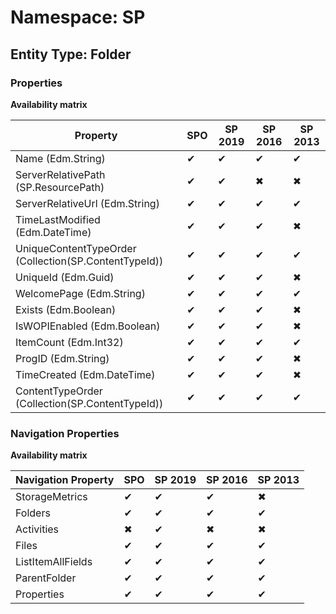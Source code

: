 # Namespace: SP
## Entity Type: Folder

### Properties

**Availability matrix**

Property | SPO | SP 2019 | SP 2016 | SP 2013
----------|-----|---------|---------|--------
Name (Edm.String) | ✔ | ✔ | ✔ | ✔
ServerRelativePath (SP.ResourcePath) | ✔ | ✔ | ✖ | ✖
ServerRelativeUrl (Edm.String) | ✔ | ✔ | ✔ | ✔
TimeLastModified (Edm.DateTime) | ✔ | ✔ | ✔ | ✖
UniqueContentTypeOrder (Collection(SP.ContentTypeId)) | ✔ | ✔ | ✔ | ✔
UniqueId (Edm.Guid) | ✔ | ✔ | ✔ | ✖
WelcomePage (Edm.String) | ✔ | ✔ | ✔ | ✔
Exists (Edm.Boolean) | ✔ | ✔ | ✔ | ✖
IsWOPIEnabled (Edm.Boolean) | ✔ | ✔ | ✔ | ✖
ItemCount (Edm.Int32) | ✔ | ✔ | ✔ | ✔
ProgID (Edm.String) | ✔ | ✔ | ✔ | ✖
TimeCreated (Edm.DateTime) | ✔ | ✔ | ✔ | ✖
ContentTypeOrder (Collection(SP.ContentTypeId)) | ✔ | ✔ | ✔ | ✔

### Navigation Properties

**Availability matrix**

Navigation Property | SPO | SP 2019 | SP 2016 | SP 2013
----------|-----|---------|---------|--------
StorageMetrics | ✔ | ✔ | ✔ | ✖
Folders | ✔ | ✔ | ✔ | ✔
Activities | ✖ | ✔ | ✖ | ✖
Files | ✔ | ✔ | ✔ | ✔
ListItemAllFields | ✔ | ✔ | ✔ | ✔
ParentFolder | ✔ | ✔ | ✔ | ✔
Properties | ✔ | ✔ | ✔ | ✔
